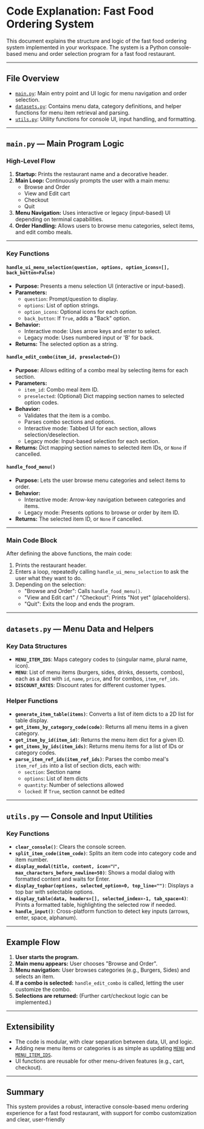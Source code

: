 # Code Explanation: Fast Food Ordering System

This document explains the structure and logic of the fast food ordering system implemented in your workspace. The system is a Python console-based menu and order selection program for a fast food restaurant.

---

## File Overview

- [`main.py`](main.py): Main entry point and UI logic for menu navigation and order selection.
- [`datasets.py`](datasets.py): Contains menu data, category definitions, and helper functions for menu item retrieval and parsing.
- [`utils.py`](utils.py): Utility functions for console UI, input handling, and formatting.

---

## `main.py` — Main Program Logic

### High-Level Flow

1. **Startup:** Prints the restaurant name and a decorative header.
2. **Main Loop:** Continuously prompts the user with a main menu:
   - Browse and Order
   - View and Edit cart
   - Checkout
   - Quit
3. **Menu Navigation:** Uses interactive or legacy (input-based) UI depending on terminal capabilities.
4. **Order Handling:** Allows users to browse menu categories, select items, and edit combo meals.

---

### Key Functions

#### `handle_ui_menu_selection(question, options, option_icons=[], back_button=False)`

- **Purpose:** Presents a menu selection UI (interactive or input-based).
- **Parameters:**
  - `question`: Prompt/question to display.
  - `options`: List of option strings.
  - `option_icons`: Optional icons for each option.
  - `back_button`: If `True`, adds a "Back" option.
- **Behavior:**
  - Interactive mode: Uses arrow keys and enter to select.
  - Legacy mode: Uses numbered input or 'B' for back.
- **Returns:** The selected option as a string.

#### `handle_edit_combo(item_id, preselected={})`

- **Purpose:** Allows editing of a combo meal by selecting items for each section.
- **Parameters:**
  - `item_id`: Combo meal item ID.
  - `preselected`: (Optional) Dict mapping section names to selected option codes.
- **Behavior:**
  - Validates that the item is a combo.
  - Parses combo sections and options.
  - Interactive mode: Tabbed UI for each section, allows selection/deselection.
  - Legacy mode: Input-based selection for each section.
- **Returns:** Dict mapping section names to selected item IDs, or `None` if cancelled.

#### `handle_food_menu()`

- **Purpose:** Lets the user browse menu categories and select items to order.
- **Behavior:**
  - Interactive mode: Arrow-key navigation between categories and items.
  - Legacy mode: Presents options to browse or order by item ID.
- **Returns:** The selected item ID, or `None` if cancelled.

---

### Main Code Block

After defining the above functions, the main code:

1. Prints the restaurant header.
2. Enters a loop, repeatedly calling `handle_ui_menu_selection` to ask the user what they want to do.
3. Depending on the selection:
   - "Browse and Order": Calls `handle_food_menu()`.
   - "View and Edit cart" / "Checkout": Prints "Not yet" (placeholders).
   - "Quit": Exits the loop and ends the program.

---

## `datasets.py` — Menu Data and Helpers

### Key Data Structures

- **`MENU_ITEM_IDS`**: Maps category codes to (singular name, plural name, icon).
- **`MENU`**: List of menu items (burgers, sides, drinks, desserts, combos), each as a dict with `id`, `name`, `price`, and for combos, `item_ref_ids`.
- **`DISCOUNT_RATES`**: Discount rates for different customer types.

### Helper Functions

- **`generate_item_table(items)`**: Converts a list of item dicts to a 2D list for table display.
- **`get_items_by_category_code(code)`**: Returns all menu items in a given category.
- **`get_item_by_id(item_id)`**: Returns the menu item dict for a given ID.
- **`get_items_by_ids(item_ids)`**: Returns menu items for a list of IDs or category codes.
- **`parse_item_ref_ids(item_ref_ids)`**: Parses the combo meal's `item_ref_ids` into a list of section dicts, each with:
  - `section`: Section name
  - `options`: List of item dicts
  - `quantity`: Number of selections allowed
  - `locked`: If `True`, section cannot be edited

---

## `utils.py` — Console and Input Utilities

### Key Functions

- **`clear_console()`**: Clears the console screen.
- **`split_item_code(item_code)`**: Splits an item code into category code and item number.
- **`display_modal(title, content, icon="ℹ️", max_characters_before_newline=50)`**: Shows a modal dialog with formatted content and waits for Enter.
- **`display_topbar(options, selected_option=0, top_line="")`**: Displays a top bar with selectable options.
- **`display_table(data, headers=[], selected_index=-1, tab_space=4)`**: Prints a formatted table, highlighting the selected row if needed.
- **`handle_input()`**: Cross-platform function to detect key inputs (arrows, enter, space, alphanum).

---

## Example Flow

1. **User starts the program.**
2. **Main menu appears:** User chooses "Browse and Order".
3. **Menu navigation:** User browses categories (e.g., Burgers, Sides) and selects an item.
4. **If a combo is selected:** `handle_edit_combo` is called, letting the user customize the combo.
5. **Selections are returned:** (Further cart/checkout logic can be implemented.)

---

## Extensibility

- The code is modular, with clear separation between data, UI, and logic.
- Adding new menu items or categories is as simple as updating [`MENU`](datasets.py) and [`MENU_ITEM_IDS`](datasets.py).
- UI functions are reusable for other menu-driven features (e.g., cart, checkout).

---

## Summary

This system provides a robust, interactive console-based menu ordering experience for a fast food restaurant, with support for combo customization and clear, user-friendly